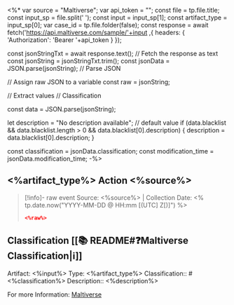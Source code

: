<%*
var source = "Maltiverse";
var api_token = "";
const file = tp.file.title;
const input_sp = file.split(' '); 
const input = input_sp[1];
const artifact_type = input_sp[0];
var case_id = tp.file.folder(false);
const response = await fetch('https://api.maltiverse.com/sample/'+input ,{
	headers: {
		'Authorization': 'Bearer '+api_token
	}
});

const jsonStringTxt = await response.text(); // Fetch the response as text
const jsonString = jsonStringTxt.trim();
const jsonData = JSON.parse(jsonString); // Parse JSON

// Assign raw JSON to a variable
const raw = jsonString;

// Extract values
// Classification



const data = JSON.parse(jsonString);

let description = "No description available"; // default value 
if (data.blacklist && data.blacklist.length > 0 && data.blacklist[0].description) {
    description = data.blacklist[0].description;
}

const classification = jsonData.classification;
const modification_time = jsonData.modification_time;
-%>
## <%artifact_type%> Action <%source%>

>[!info]- raw event
>Source: <%source%> | Collection Date: <% tp.date.now("YYYY-MM-DD @ HH:mm [(UTC] Z[)]") %>
> 
> ```json
> <%raw%> 
> ```

## Classification [[📚 README#❓Maltiverse Classification|ℹ️]]

Artifact: <%input%>
Type: <%artifact_type%>
Classification:: #<%classification%>
Description:: <%description%> 

For more Information: [Maltiverse](https://maltiverse.com/sample/<%input%>)
